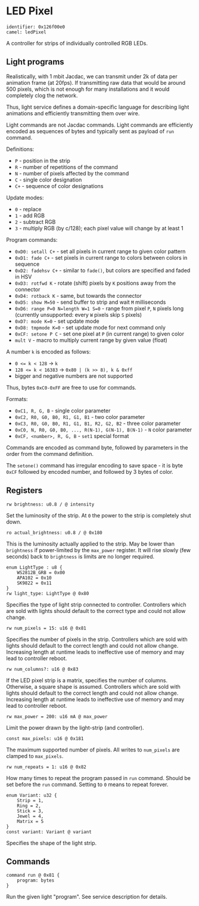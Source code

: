 # LED Pixel

    identifier: 0x126f00e0
    camel: ledPixel

A controller for strips of individually controlled RGB LEDs.

## Light programs

Realistically, with 1 mbit Jacdac, we can transmit under 2k of data per animation frame (at 20fps).
If transmitting raw data that would be around 500 pixels, which is not enough for many
installations and it would completely clog the network.

Thus, light service defines a domain-specific language for describing light animations
and efficiently transmitting them over wire.

Light commands are not Jacdac commands.
Light commands are efficiently encoded as sequences of bytes and typically sent as payload
of `run` command.

Definitions:
* `P` - position in the strip
* `R` - number of repetitions of the command
* `N` - number of pixels affected by the command
* `C` - single color designation
* `C+` - sequence of color designations

Update modes:
* `0` - replace
* `1` - add RGB
* `2` - subtract RGB
* `3` - multiply RGB (by c/128); each pixel value will change by at least 1

Program commands:
* `0xD0: setall C+` - set all pixels in current range to given color pattern
* `0xD1: fade C+` - set pixels in current range to colors between colors in sequence
* `0xD2: fadehsv C+` - similar to `fade()`, but colors are specified and faded in HSV
* `0xD3: rotfwd K` - rotate (shift) pixels by `K` positions away from the connector
* `0xD4: rotback K` - same, but towards the connector
* `0xD5: show M=50` - send buffer to strip and wait `M` milliseconds
* `0xD6: range P=0 N=length W=1 S=0` - range from pixel `P`, `N` pixels long
  (currently unsupported: every `W` pixels skip `S` pixels)
* `0xD7: mode K=0` - set update mode
* `0xD8: tmpmode K=0` - set update mode for next command only
* `0xCF: setone P C` - set one pixel at `P` (in current range) to given color
* `mult V` - macro to multiply current range by given value (float)

A number `k` is encoded as follows:
* `0 <= k < 128` -> `k`
* `128 <= k < 16383` -> `0x80 | (k >> 8), k & 0xff`
* bigger and negative numbers are not supported

Thus, bytes `0xC0-0xFF` are free to use for commands.

Formats:
* `0xC1, R, G, B` - single color parameter
* `0xC2, R0, G0, B0, R1, G1, B1` - two color parameter
* `0xC3, R0, G0, B0, R1, G1, B1, R2, G2, B2` - three color parameter
* `0xC0, N, R0, G0, B0, ..., R(N-1), G(N-1), B(N-1)` - `N` color parameter
* `0xCF, <number>, R, G, B` - `set1` special format

Commands are encoded as command byte, followed by parameters in the order
from the command definition.

The `setone()` command has irregular encoding to save space - it is byte `0xCF` followed by encoded
number, and followed by 3 bytes of color.

## Registers

    rw brightness: u0.8 / @ intensity

Set the luminosity of the strip.
At `0` the power to the strip is completely shut down.

    ro actual_brightness: u0.8 / @ 0x180

This is the luminosity actually applied to the strip.
May be lower than `brightness` if power-limited by the `max_power` register.
It will rise slowly (few seconds) back to `brightness` is limits are no longer required.
 
    enum LightType : u8 {
        WS2812B_GRB = 0x00
        APA102 = 0x10
        SK9822 = 0x11
    }
    rw light_type: LightType @ 0x80

Specifies the type of light strip connected to controller.
Controllers which are sold with lights should default to the correct type
and could not allow change.

    rw num_pixels = 15: u16 @ 0x81

Specifies the number of pixels in the strip.
Controllers which are sold with lights should default to the correct length
and could not allow change. Increasing length at runtime leads to ineffective use of memory and may lead to controller reboot.

    rw num_columns?: u16 @ 0x83

If the LED pixel strip is a matrix, specifies the number of columns. Otherwise, a square shape is assumed. Controllers which are sold with lights should default to the correct length
and could not allow change. Increasing length at runtime leads to ineffective use of memory and may lead to controller reboot.

    rw max_power = 200: u16 mA @ max_power

Limit the power drawn by the light-strip (and controller).

    const max_pixels: u16 @ 0x181

The maximum supported number of pixels.
All writes to `num_pixels` are clamped to `max_pixels`.

    rw num_repeats = 1: u16 @ 0x82

How many times to repeat the program passed in `run` command.
Should be set before the `run` command.
Setting to `0` means to repeat forever.

    enum Variant: u32 {
        Strip = 1,
        Ring = 2,
        Stick = 3,
        Jewel = 4,
        Matrix = 5
    }
    const variant: Variant @ variant

Specifies the shape of the light strip.

## Commands

    command run @ 0x81 {
        program: bytes
    }

Run the given light "program". See service description for details.
